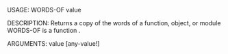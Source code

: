 USAGE:
     WORDS-OF value 

DESCRIPTION:
     Returns a copy of the words of a function, object, or module
     WORDS-OF is a function .

ARGUMENTS:
    value [any-value!]
